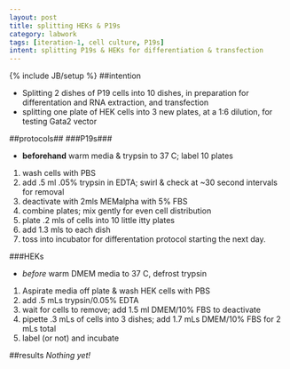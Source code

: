```yaml
---
layout: post
title: splitting HEKs & P19s
category: labwork
tags: [iteration-1, cell culture, P19s]
intent: splitting P19s & HEKs for differentiation & transfection 
---
```

{% include JB/setup %}
##intention

 * Splitting 2 dishes of P19 cells into 10 dishes, in preparation for differentation and RNA extraction, and transfection
 * splitting one plate of HEK cells into 3 new plates, at a 1:6 dilution, for testing Gata2 vector

##protocols##
###P19s###
 * **beforehand** warm media & trypsin to 37 C; label 10 plates

 1. wash cells with PBS
 2. add .5 ml .05% trypsin in EDTA; swirl & check at ~30 second intervals for removal
 3. deactivate with 2mls MEMalpha with 5% FBS
 4. combine plates; mix gently for even cell distribution
 5. plate .2 mls of cells into 10 little itty plates
 6. add 1.3 mls to each dish
 7. toss into incubator for differentation protocol starting the next day.

###HEKs

 * *before* warm DMEM media to 37 C, defrost trypsin

 1. Aspirate media off plate & wash HEK cells with PBS
 2. add .5 mLs trypsin/0.05% EDTA
 3. wait for cells to remove; add 1.5 ml DMEM/10% FBS to deactivate
 4. pipette .3 mLs of cells into 3 dishes; add 1.7 mLs DMEM/10% FBS for 2 mLs total
 5. label (or not) and incubate

##results
*Nothing yet!*
